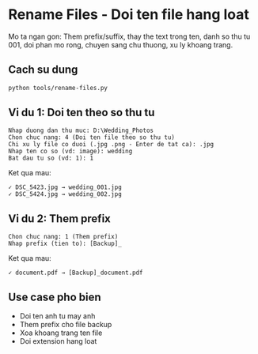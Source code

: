 # Rename Files - Doi ten file hang loat

Mo ta ngan gon: Them prefix/suffix, thay the text trong ten, danh so thu tu 001, doi phan mo rong, chuyen sang chu thuong, xu ly khoang trang.

## Cach su dung

```bash
python tools/rename-files.py
```

## Vi du 1: Doi ten theo so thu tu

```
Nhap duong dan thu muc: D:\Wedding_Photos
Chon chuc nang: 4 (Doi ten file theo so thu tu)
Chi xu ly file co duoi (.jpg .png - Enter de tat ca): .jpg
Nhap ten co so (vd: image): wedding
Bat dau tu so (vd: 1): 1
```

Ket qua mau:

```
✓ DSC_5423.jpg → wedding_001.jpg
✓ DSC_5424.jpg → wedding_002.jpg
```

## Vi du 2: Them prefix

```
Chon chuc nang: 1 (Them prefix)
Nhap prefix (tien to): [Backup]_
```

Ket qua mau:

```
✓ document.pdf → [Backup]_document.pdf
```

## Use case pho bien
- Doi ten anh tu may anh
- Them prefix cho file backup
- Xoa khoang trang ten file
- Doi extension hang loat


